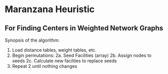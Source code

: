 Maranzana Heuristic
==================

For Finding Centers in Weighted Network Graphs
----------------------------------------------

Synopsis of the algorithm:
1. Load distance tables, weight tables, etc.
2. Begin permutations: 
2a. Seed Facilities (array)
2b. Assign nodes to seeds
2c. Calculate new facilties to replace seeds
3. Repeat 2 until nothing changes

